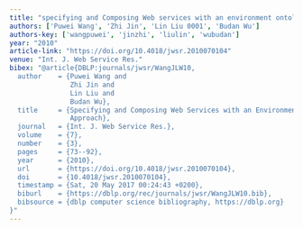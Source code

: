 ```yaml
---
title: "specifying and Composing Web services with an environment ontology-based approach"
authors: ['Puwei Wang', 'Zhi Jin', 'Lin Liu 0001', 'Budan Wu']
authors-key: ['wangpuwei', 'jinzhi', 'liulin', 'wubudan']
year: "2010"
article-link: "https://doi.org/10.4018/jwsr.2010070104"
venue: "Int. J. Web Service Res."
bibex: "@article{DBLP:journals/jwsr/WangJLW10,
  author    = {Puwei Wang and
               Zhi Jin and
               Lin Liu and
               Budan Wu},
  title     = {Specifying and Composing Web Services with an Environment Ontology-Based
               Approach},
  journal   = {Int. J. Web Service Res.},
  volume    = {7},
  number    = {3},
  pages     = {73--92},
  year      = {2010},
  url       = {https://doi.org/10.4018/jwsr.2010070104},
  doi       = {10.4018/jwsr.2010070104},
  timestamp = {Sat, 20 May 2017 00:24:43 +0200},
  biburl    = {https://dblp.org/rec/journals/jwsr/WangJLW10.bib},
  bibsource = {dblp computer science bibliography, https://dblp.org}
}"
---
```

